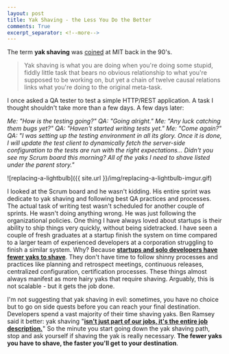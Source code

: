 ```yaml
---
layout: post
title: Yak Shaving - the Less You Do the Better
comments: True
excerpt_separator: <!--more-->
---
```


The term **yak shaving** was [coined](http://projects.csail.mit.edu/gsb/old-archive/gsb-archive/gsb2000-02-11.html) at MIT back in the 90's.

> Yak shaving is what you are doing when you're doing some stupid, fiddly little task that bears no obvious relationship to what you're supposed to be working on, but yet a chain of twelve causal relations links what you're doing to the original meta-task.

I once asked a QA tester to test a simple HTTP/REST application. A task I thought shouldn't take more than a few days. A few days later:

*Me: "How is the testing going?"*
*QA: "Going alright."*
*Me: "Any luck catching them bugs yet?"*
*QA: "Haven't started writing tests yet."*
*Me: "Come again?"*
*QA: "I was setting up the testing environment in all its glory. Once it is done, I will update the test client to dynamically fetch the server-side configuration to the tests are run with the right expectations... Didn't you see my Scrum board this morning? All of the yaks I need to shave listed under the parent story."*

![replacing-a-lightbulb]({{ site.url }}/img/replacing-a-lightbulb-imgur.gif)

<!--more-->

I looked at the Scrum board and he wasn't kidding. His entire sprint was dedicate to yak shaving and following best QA practices and processes. The actual task of writing test wasn't scheduled for another couple of sprints. He wasn't doing anything wrong. He was just following the organizational policies. One thing I have always loved about startups is their ability to ship things very quickly, without being sidetracked. I have seen a couple of fresh graduates at a startup finish the system on time compared to a larger team of experienced developers at a corporation struggling to finish a similar system. Why? Because **[startups and solo developers have fewer yaks to shave](http://sethgodin.typepad.com/seths_blog/2005/03/dont_shave_that.html)**. They don't have time to follow shinny processes and practices like planning and retrospect meetings, continuous releases, centralized configuration, certification processes. These things almost always manifest as more hairy yaks that require shaving. Arguably, this is not scalable - but it gets the job done.

I'm not suggesting that yak shaving in evil: sometimes, you have no choice but to go on side quests before you can reach your final destination. Developers spend a vast majority of their time shaving yaks. Ben Ramsey said it better: yak shaving "**[isn't just part of our jobs, it's the entire job description.](https://benramsey.com/blog/2015/11/yak-shaving/)**" So the minute you start going down the yak shaving path, stop and ask yourself if shaving the yak is really necessary. **The fewer yaks you have to shave, the faster you'll get to your destination**.
